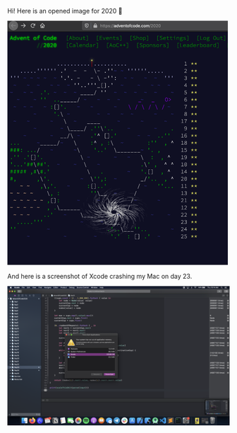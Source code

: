 Hi! Here is an opened image for 2020 :tada:

<img src="OpenedImage.png" width="500" />

And here is a screenshot of Xcode crashing my Mac on day 23.

<img src="XcoddeCrashed.png"/>
